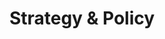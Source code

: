 ---
# This topic lives at
# https://digital.gov/topics/strategy-and-policy

# Topic Title
title: "Strategy & Policy"

# description — keep it short and clear
summary: ""

# Weight
weight: 1

# For more information on managing topics,
# see https://github.com/GSA/digitalgov.gov/wiki/topics
---